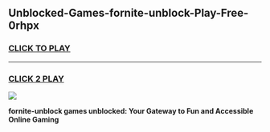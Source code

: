
## Unblocked-Games-fornite-unblock-Play-Free-0rhpx
<h3>
<a href="https://premium76.site?title=fornite-unblock&ref=18A1">CLICK TO PLAY</a></h3>
<hr>

<h3>
<a href="https://premium76.site?title=fornite-unblock&ref=18A1">CLICK 2 PLAY</a>
  
</h3>

<a href="https://premium76.site?title=fornite-unblock&ref=18A1"><img src="https://clearcache.store/games.png"></a>


**fornite-unblock games unblocked: Your Gateway to Fun and Accessible Online Gaming**
